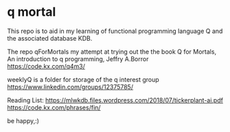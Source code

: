 # q mortal

This repo is to aid in my learning of functional programming language Q and the associated database KDB. 


The repo qForMortals my attempt at trying out the the book 
Q for Mortals, An introduction to q programming, Jeffry A.Borror
https://code.kx.com/q4m3/  


weeklyQ is a folder for storage of the q interest group
https://www.linkedin.com/groups/12375785/


Reading List:
https://mlwkdb.files.wordpress.com/2018/07/tickerplant-ai.pdf
https://code.kx.com/phrases/fin/



be happy,:)
